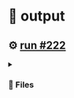 # 📝  output 

## ⚙️ [run #222](https://github.com/jwenerd/ytm-dl/actions/runs/7663597265)

<details>

<summary>

### 📁 Files

</summary>

|                                                                       |lines|size|bytes |
|-----------------------------------------------------------------------|-----|----|------|
|[`output/library_albums.csv` ](output/library_albums.csv)              |943  |68K |65920 |
|[`output/library_songs.csv` ](output/library_songs.csv)                |2893 |244K|248956|
|[`output/liked_songs.csv` ](output/liked_songs.csv)                    |1450 |124K|125951|
|[`output/library_artists.csv` ](output/library_artists.csv)            |2029 |92K |92086 |
|[`output/history.csv` ](output/history.csv)                            |1680 |164K|164102|
|[`output/library_subscriptions.csv` ](output/library_subscriptions.csv)|68   |4.0K|2670  |

</details>